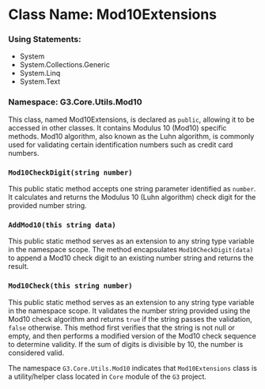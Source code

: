 # Class Name: Mod10Extensions

### Using Statements:
- System
- System.Collections.Generic
- System.Linq
- System.Text

### Namespace: G3.Core.Utils.Mod10

This class, named Mod10Extensions, is declared as `public`, allowing it to be accessed in other classes. It contains Modulus 10 (Mod10) specific methods. Mod10 algorithm, also known as the Luhn algorithm, is commonly used for validating certain identification numbers such as credit card numbers.

### `Mod10CheckDigit(string number)`

This public static method accepts one string parameter identified as `number`. It calculates and returns the Modulus 10 (Luhn algorithm) check digit for the provided number string.

### `AddMod10(this string data)`

This public static method serves as an extension to any string type variable in the namespace scope. The method encapsulates `Mod10CheckDigit(data)` to append a Mod10 check digit to an existing number string and returns the result.

### `Mod10Check(this string number)`

This public static method serves as an extension to any string type variable in the namespace scope. It validates the number string provided using the Mod10 check algorithm and returns `true` if the string passes the validation, `false` otherwise. This method first verifies that the string is not null or empty, and then performs a modified version of the Mod10 check sequence to determine validity. If the sum of digits is divisible by 10, the number is considered valid.

The namespace `G3.Core.Utils.Mod10` indicates that `Mod10Extensions` class is a utility/helper class located in `Core` module of the `G3` project.